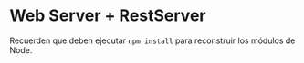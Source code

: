# Web Server  + RestServer

Recuerden que deben ejecutar ```npm install``` para reconstruir los módulos de Node. 